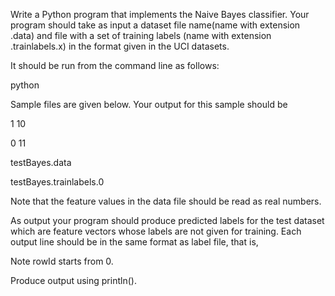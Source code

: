 Write a Python program that implements the Naive Bayes classifier.
Your program should take as input a dataset file name(name with extension .data) and file with a set of training labels (name with extension .trainlabels.x) in the format given in the UCI datasets.

It should be run  from the command line as follows:

python <your python program file> <data file name> <training file name>

Sample files are given below. Your output for this sample should be

1 10

0 11

testBayes.data

testBayes.trainlabels.0

 

Note that the feature values in the data file should be read as real numbers.

As output your program should produce predicted labels for the test
dataset which are feature vectors whose labels are not given for training.
Each output line should be in the same format as label file, that is, <label> <rowId>

Note rowId starts from 0.

Produce output using println().

